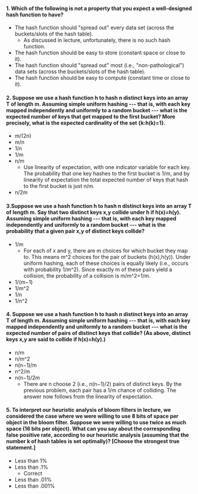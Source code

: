 #### 1. Which of the following is not a property that you expect a well-designed hash function to have?
- The hash function should "spread out" every data set (across the buckets/slots of the hash table).
  - As discussed in lecture, unfortunately, there is no such hash function.
- The hash function should be easy to store (constant space or close to it).
- The hash function should "spread out" most (i.e., "non-pathological") data sets (across the buckets/slots of the hash table).
- The hash function should be easy to compute (constant time or close to it).

#### 2. Suppose we use a hash function h to hash n distinct keys into an array T of length m. Assuming simple uniform hashing --- that is, with each key mapped independently and uniformly to a random bucket --- what is the expected number of keys that get mapped to the first bucket? More precisely, what is the expected cardinality of the set {k:h(k)=1}.
- m/(2n)
- m/n
- 1/n
- 1/m
- n/m
  - Use linearity of expectation, with one indicator variable for each key. The probability that one key hashes to the first bucket is 1/m, and by linearity of expectation the total expected number of keys that hash to the first bucket is just n/m.
- n/2m

#### 3.Suppose we use a hash function h to hash n distinct keys into an array T of length m. Say that two distinct keys x,y collide under h if h(x)=h(y). Assuming simple uniform hashing --- that is, with each key mapped independently and uniformly to a random bucket --- what is the probability that a given pair x,y of distinct keys collide?
- 1/m
  - For each of x and y, there are m choices for which bucket they map to. This means m^2 choices for the pair of buckets (h(x),h(y)). Under uniform hashing, each of these choices is equally likely (i.e., occurs with probability 1/m^2). Since exactly m of these pairs yield a collision, the probability of a collision is m/m^2=1/m.
- 1/(m−1)
- 1/m^2
- 1/n
- 1/n^2

#### 4. Suppose we use a hash function h to hash n distinct keys into an array T of length m. Assuming simple uniform hashing --- that is, with each key mapped independently and uniformly to a random bucket --- what is the expected number of pairs of distinct keys that collide? (As above, distinct keys x,y are said to collide if h(x)=h(y).)
- n/m
- n/m^2
- n(n−1)/m
- n^2/m
- n(n−1)/2m
  - There are n choose 2 (i.e., n(n−1)/2) pairs of distinct keys. By the previous problem, each pair has a 1/m chance of colliding. The answer now follows from the linearity of expectation.
  
#### 5. To interpret our heuristic analysis of bloom filters in lecture, we considered the case where we were willing to use 8 bits of space per object in the bloom filter. Suppose we were willing to use twice as much space (16 bits per object). What can you say about the corresponding false positive rate, according to our heuristic analysis (assuming that the number k of hash tables is set optimally)? [Choose the strongest true statement.]
- Less than 1%
- Less than .1%
  - Correct
- Less than .01%
- Less than .001%
